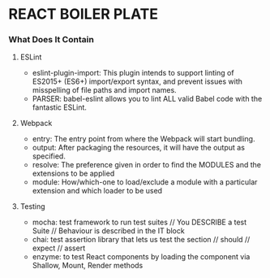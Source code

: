 # REACT BOILER PLATE

### What Does It Contain    
1) ESLint
    - eslint-plugin-import: This plugin intends to support linting of ES2015+ (ES6+) import/export syntax, and prevent issues with misspelling of file paths and import names.
    - PARSER: babel-eslint allows you to lint ALL valid Babel code with the fantastic ESLint.

2) Webpack
    - entry: The entry point from where the Webpack will start bundling.
    - output: After packaging the resources, it will have the output as specified.
    - resolve: The preference given in order to find the MODULES and the extensions to be applied
    - module: How/which-one to load/exclude a module with a particular extension and which loader to be used

3) Testing
    - mocha: test framework to run test suites
        // You DESCRIBE a test Suite
        // Behaviour is described in the IT block
    - chai: test assertion library that lets us test the section
        // should
        // expect
        // assert
    - enzyme: to test React components by loading the component via Shallow, Mount, Render methods
